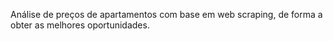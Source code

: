 Análise de preços de apartamentos com base em web scraping, de forma a obter as melhores oportunidades.
